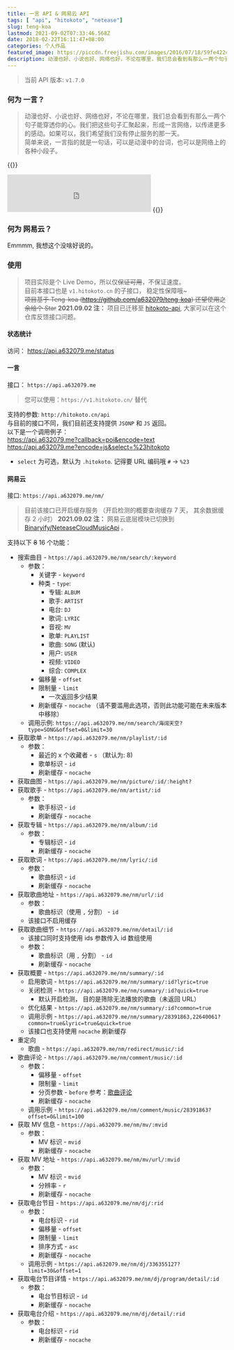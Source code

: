 ```yaml
---
title: 一言 API & 网易云 API
tags: [ "api", "hitokoto", "netease"]
slug: teng-koa
lastmod: 2021-09-02T07:33:46.568Z
date: 2018-02-22T16:11:47+08:00
categories: 个人作品
featured_image: https://piccdn.freejishu.com/images/2016/07/18/59fe422cee6a2b825e4521ace38cc8b0.jpg
description: 动漫也好、小说也好、网络也好，不论在哪里，我们总会看到有那么一两个句子能穿透你的心。我们把这些句子汇聚起来，形成一言网络，以传递更多的感动。
---
```


> 当前 API 版本: `v1.7.0`

### 何为 一言？
  
>  动漫也好、小说也好、网络也好，不论在哪里，我们总会看到有那么一两个句子能穿透你的心。我们把这些句子汇聚起来，形成一言网络，以传递更多的感动。如果可以，我们希望我们没有停止服务的那一天。  
> 简单来说，一言指的就是一句话，可以是动漫中的台词，也可以是网络上的各种小段子。  

{{<row>}}
<iframe frameborder="no" border="0" marginwidth="0" marginheight="0" width="330" height="86" src="https://cdn.a632079.me/163music.html?playlist=492926375" style="margin:0"></iframe>
{{</row>}}

### 何为 网易云？
Emmmm, 我想这个没啥好说的。

### 使用
> 项目实际是个 Live Demo，所以仅~~保证可用~~，不保证速度。  
> 目前本接口也是 `v1.hitokoto.cn` 的子接口， 稳定性保障哦~  
> ~~项目基于 Teng-koa (https://github.com/a632079/teng-koa) 还望使用之余给个 Star~~
> **2021.09.02 注：** 项目已迁移至 [hitokoto-api](https://github.com/hitokoto-osc/hitokoto-api), 大家可以在这个仓库反馈接口问题。

#### 状态统计
访问： https://api.a632079.me/status  
#### 一言

接口： `https://api.a632079.me`

> 您可以使用：`https://v1.hitokoto.cn/` 替代   

支持的参数: `http://hitokoto.cn/api`    
与目前的接口不同，我们目前还支持提供 `JSONP` 和 `JS` 返回。  
以下是一个调用例子：  
https://api.a632079.me?callback=poi&encode=text  
https://api.a632079.me?encode=js&select=%23hitokoto  
* `select` 为可选，默认为 `.hitokoto`. 记得要 URL 编码哦 `#` -> `%23`

#### 网易云
接口: `https://api.a632079.me/nm/`  

> 目前该接口已开启缓存服务 （开启检测的概要查询缓存 7 天， 其余数据缓存 2 小时）
> **2021.09.02 注：** 网易云底层模块已切换到 [Binaryify/NeteaseCloudMusicApi](https://github.com/Binaryify/NeteaseCloudMusicApi) 。

支持以下 ~~8~~ 16 个功能：  
* 搜索曲目 - `https://api.a632079.me/nm/search/:keyword`
  * 参数：
    * 关键字 - `keyword`
    * 种类 - `type`:
      * 专辑: `ALBUM`
      * 歌手: `ARTIST`
      * 电台: `DJ`
      * 歌词: `LYRIC`
      * 音视: `MV`
      * 歌单: `PLAYLIST`
      * 歌曲: `SONG` (默认)
      * 用户: `USER`
      * 视频: `VIDEO`
      * 综合: `COMPLEX`
    * 偏移量 - `offset`
    * 限制量 - `limit`
      * 一次返回多少结果
    * 刷新缓存 - `nocache` （请不要滥用此选项，否则此功能可能在未来版本中移除）  
  * 调用示例: `https://api.a632079.me/nm/search/海阔天空?type=SONG&offset=0&limit=30`
* 获取歌单 - `https://api.a632079.me/nm/playlist/:id`
  * 参数：
    * 最近的 x 个收藏者 - `s` （默认为: 8)
    * 歌单标识 - `id`
    * 刷新缓存 - `nocache`
* 获取曲图 - `https://api.a632079.me/nm/picture/:id/:height?`  
* 获取歌手 - `https://api.a632079.me/nm/artist/:id`
  * 参数：
    * 歌手标识 - `id`
    * 刷新缓存 - `nocache`  
* 获取专辑 - `https://api.a632079.me/nm/album/:id`
  * 参数：
    * 专辑标识 - `id`
    * 刷新缓存 - `nocache` 
* 获取歌词 - `https://api.a632079.me/nm/lyric/:id`
  * 参数：
    * 歌曲标识 - `id`
    * 刷新缓存 - `nocache`   
* 获取歌曲地址 - `https://api.a632079.me/nm/url/:id`
  * 参数：
    * 歌曲标识（使用 `,` 分割） - `id`
  * 该接口不启用缓存   
* 获取歌曲细节 - `https://api.a632079.me/nm/detail/:id`  
  * 该接口同时支持使用 ids 参数传入 id 数组使用
  * 参数：
    * 歌曲标识（用 `,` 分割） - `id` 
    * 刷新缓存 - `nocache`
* 获取概要 - `https://api.a632079.me/nm/summary/:id`
  * 启用歌词 - `https://api.a632079.me/nm/summary/:id?lyric=true`
  * 关闭检测 - `https://api.a632079.me/nm/summary/:id?quick=true`
    * 默认开启检测， 目的是筛除无法播放的歌曲（未返回 URL）
  * 优化结果 - `https://api.a632079.me/nm/summary/:id?common=true`
  * 调用示例 -  `https://api.a632079.me/nm/summary/28391863,22640061?common=true&lyric=true&quick=true`
  * 该接口也支持使用 `nocache` 刷新缓存
* 重定向
  * 歌曲 - `https://api.a632079.me/nm/redirect/music/:id`
* 歌曲评论 - `https://api.a632079.me/nm/comment/music/:id`
  * 参数：  
    * 偏移量 - `offset`
    * 限制量 - `limit`
    * 分页参数 - `before` 参考：[歌曲评论](https://neteasecloudmusicapi.vercel.app/#/?id=%e6%ad%8c%e6%9b%b2%e8%af%84%e8%ae%ba)
    * 刷新缓存 - `nocache`
  * 调用示例 - `https://api.a632079.me/nm/comment/music/28391863?offset=0&limit=100`
* 获取 MV 信息 - `https://api.a632079.me/nm/mv/:mvid`
  * 参数：
    * MV 标识 - `mvid`
    * 刷新缓存 - `nocache`
* 获取 MV 地址 - `https://api.a632079.me/nm/mv/url/:mvid`
  * 参数：
    * MV 标识 - `mvid`
    * 分辨率 - `r`
    * 刷新缓存 - `nocache`
* 获取电台节目 - `https://api.a632079.me/nm/dj/:rid`
  * 参数：
    * 电台标识 - `rid`
    * 偏移量 - `offset`
    * 限制量 - `limit`
    * 排序方式 - `asc`
    * 刷新缓存 - `nocache`
  * 调用示例 - `https://api.a632079.me/nm/dj/336355127?limit=30&offset=1`
* 获取电台节目详情 - `https://api.a632079.me/nm/dj/program/detail/:id`
  * 参数：
    * 电台节目标识 - `id`
    * 刷新缓存 - `nocache`
* 获取电台介绍 - `https://api.a632079.me/nm/dj/detail/:rid`
  * 参数：
    * 电台标识 - `rid`
    * 刷新缓存 - `nocache`